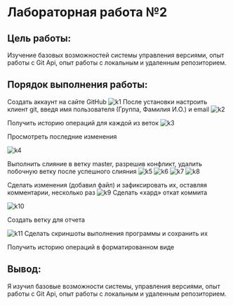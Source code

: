 # Лабораторная работа №2
## Цель работы:
Изучение базовых возможностей системы
управления версиями, опыт работы с Git Api, опыт работы с локальным и
удаленным репозиторием. 
## Порядок выполнения работы:
Создать аккаунт на сайте GitHub
![k1](https://github.com/ReshetnikovDmitrii4918/LR6/blob/otchet/Kartinki/Kartinka1.jpg)
После установки настроить клиент git, введя имя пользователя (Группа, Фамилия И.О.) и email
![k2](https://github.com/ReshetnikovDmitrii4918/LR6/blob/otchet/Kartinki/Kartinka2.jpg)

Получить историю операций для каждой из веток
![k3](https://github.com/ReshetnikovDmitrii4918/LR6/blob/otchet/Kartinki/Kartinka3_7.jpg)

Просмотреть последние изменения

![k4](https://github.com/ReshetnikovDmitrii4918/LR6/blob/otchet/Kartinki/Kartinka4_8.jpg)

Выполнить слияние в ветку master, разрешив конфликт, удалить побочную ветку после успешного слияния
![k5](https://github.com/ReshetnikovDmitrii4918/LR6/blob/otchet/Kartinki/Kartinka5_9.jpg)
![k6](https://github.com/ReshetnikovDmitrii4918/LR6/blob/otchet/Kartinki/Kartinka6_9.jpg)
![k7](https://github.com/ReshetnikovDmitrii4918/LR6/blob/otchet/Kartinki/Kartinka7_9.jpg)
![k8](https://github.com/ReshetnikovDmitrii4918/LR6/blob/otchet/Kartinki/Kartinka8_9.jpg)

Сделать изменения (добавил файл) и зафиксировать их, оставляя комментарии, несколько раз 
![k9](https://github.com/ReshetnikovDmitrii4918/LR6/blob/otchet/Kartinki/Kartinka9_11.jpg)
Сделать «хард» откат коммита

![k10](https://github.com/ReshetnikovDmitrii4918/LR6/blob/otchet/Kartinki/Kartinka10_12.jpg)

Создать ветку для отчета

![k11](https://github.com/ReshetnikovDmitrii4918/LR6/blob/otchet/Kartinki/Kartinka11_13.jpg)
Сделать скриншоты выполнения программы и сохранить их

Получить историю операций в форматированном виде

## Вывод:
Я изучил базовые возможности системы, управления версиями, опыт работы с Git Api, опыт работы с локальным и
удаленным репозиторием.
